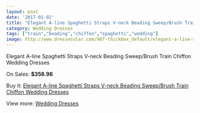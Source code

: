```yaml
---
layout: post
date: '2017-01-02'
title: "Elegant A-line Spaghetti Straps V-neck Beading Sweep/Brush Train Chiffon Wedding Dresses"
category: Wedding Dresses
tags: ["train","beading","chiffon","spaghetti","wedding"]
image: http://www.dressesular.com/987-thickbox_default/elegant-a-line-spaghetti-straps-v-neck-beading-sweep-brush-train-chiffon-wedding-dresses.jpg
---
```

Elegant A-line Spaghetti Straps V-neck Beading Sweep/Brush Train Chiffon Wedding Dresses

On Sales: **$358.98**
<a href="https://www.dressesular.com/wedding-dresses/296-elegant-a-line-spaghetti-straps-v-neck-beading-sweep-brush-train-chiffon-wedding-dresses.html"><amp-img layout="responsive" width="600" height="600" src="//www.dressesular.com/987-thickbox_default/elegant-a-line-spaghetti-straps-v-neck-beading-sweep-brush-train-chiffon-wedding-dresses.jpg" alt="Elegant A-line Spaghetti Straps V-neck Beading Sweep/Brush Train Chiffon Wedding Dresses 0" /></a>
<a href="https://www.dressesular.com/wedding-dresses/296-elegant-a-line-spaghetti-straps-v-neck-beading-sweep-brush-train-chiffon-wedding-dresses.html"><amp-img layout="responsive" width="600" height="600" src="//www.dressesular.com/989-thickbox_default/elegant-a-line-spaghetti-straps-v-neck-beading-sweep-brush-train-chiffon-wedding-dresses.jpg" alt="Elegant A-line Spaghetti Straps V-neck Beading Sweep/Brush Train Chiffon Wedding Dresses 1" /></a>
<a href="https://www.dressesular.com/wedding-dresses/296-elegant-a-line-spaghetti-straps-v-neck-beading-sweep-brush-train-chiffon-wedding-dresses.html"><amp-img layout="responsive" width="600" height="600" src="//www.dressesular.com/988-thickbox_default/elegant-a-line-spaghetti-straps-v-neck-beading-sweep-brush-train-chiffon-wedding-dresses.jpg" alt="Elegant A-line Spaghetti Straps V-neck Beading Sweep/Brush Train Chiffon Wedding Dresses 2" /></a>

Buy it: [Elegant A-line Spaghetti Straps V-neck Beading Sweep/Brush Train Chiffon Wedding Dresses](https://www.dressesular.com/wedding-dresses/296-elegant-a-line-spaghetti-straps-v-neck-beading-sweep-brush-train-chiffon-wedding-dresses.html "Elegant A-line Spaghetti Straps V-neck Beading Sweep/Brush Train Chiffon Wedding Dresses")

View more: [Wedding Dresses](https://www.dressesular.com/3-wedding-dresses "Wedding Dresses")